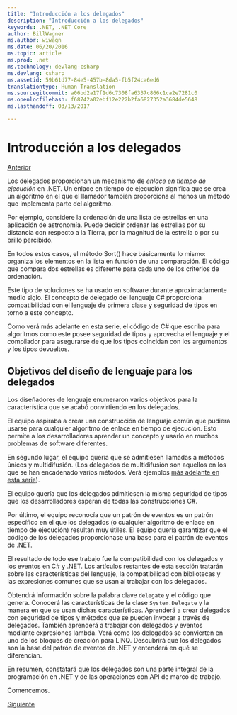 ```yaml
---
title: "Introducción a los delegados"
description: "Introducción a los delegados"
keywords: .NET, .NET Core
author: BillWagner
ms.author: wiwagn
ms.date: 06/20/2016
ms.topic: article
ms.prod: .net
ms.technology: devlang-csharp
ms.devlang: csharp
ms.assetid: 59b61d77-84e5-457b-8da5-fb5f24ca6ed6
translationtype: Human Translation
ms.sourcegitcommit: a06bd2a17f1d6c7308fa6337c866c1ca2e7281c0
ms.openlocfilehash: f68742a02ebf12e222b2fa6827352a3684de5648
ms.lasthandoff: 03/13/2017

---
```


# <a name="introduction-to-delegates"></a>Introducción a los delegados

[Anterior](delegates-events.md)

Los delegados proporcionan un mecanismo de *enlace en tiempo de ejecución* en .NET. Un enlace en tiempo de ejecución significa que se crea un algoritmo en el que el llamador también proporciona al menos un método que implementa parte del algoritmo.

Por ejemplo, considere la ordenación de una lista de estrellas en una aplicación de astronomía.
Puede decidir ordenar las estrellas por su distancia con respecto a la Tierra, por la magnitud de la estrella o por su brillo percibido.

En todos estos casos, el método Sort() hace básicamente lo mismo: organiza los elementos en la lista en función de una comparación. El código que compara dos estrellas es diferente para cada uno de los criterios de ordenación.

Este tipo de soluciones se ha usado en software durante aproximadamente medio siglo.
El concepto de delegado del lenguaje C# proporciona compatibilidad con el lenguaje de primera clase y seguridad de tipos en torno a este concepto.

Como verá más adelante en esta serie, el código de C# que escriba para algoritmos como este posee seguridad de tipos y aprovecha el lenguaje y el compilador para asegurarse de que los tipos coincidan con los argumentos y los tipos devueltos.

## <a name="language-design-goals-for-delegates"></a>Objetivos del diseño de lenguaje para los delegados

Los diseñadores de lenguaje enumeraron varios objetivos para la característica que se acabó convirtiendo en los delegados.

El equipo aspiraba a crear una construcción de lenguaje común que pudiera usarse para cualquier algoritmo de enlace en tiempo de ejecución. Esto permite a los desarrolladores aprender un concepto y usarlo en muchos problemas de software diferentes.

En segundo lugar, el equipo quería que se admitiesen llamadas a métodos únicos y multidifusión. (Los delegados de multidifusión son aquellos en los que se han encadenado varios métodos. Verá ejemplos [más adelante en esta serie](delegate-class.md)). 

El equipo quería que los delegados admitiesen la misma seguridad de tipos que los desarrolladores esperan de todas las construcciones C#. 

Por último, el equipo reconocía que un patrón de eventos es un patrón específico en el que los delegados (o cualquier algoritmo de enlace en tiempo de ejecución) resultan muy útiles. El equipo quería garantizar que el código de los delegados proporcionase una base para el patrón de eventos de .NET.

El resultado de todo ese trabajo fue la compatibilidad con los delegados y los eventos en C# y .NET. Los artículos restantes de esta sección tratarán sobre las características del lenguaje, la compatibilidad con bibliotecas y las expresiones comunes que se usan al trabajar con los delegados.

Obtendrá información sobre la palabra clave `delegate` y el código que genera. Conocerá las características de la clase `System.Delegate` y la manera en que se usan dichas características. Aprenderá a crear delegados con seguridad de tipos y métodos que se pueden invocar a través de delegados. También aprenderá a trabajar con delegados y eventos mediante expresiones lambda. Verá como los delegados se convierten en uno de los bloques de creación para LINQ. Descubrirá que los delegados son la base del patrón de eventos de .NET y entenderá en qué se diferencian.

En resumen, constatará que los delegados son una parte integral de la programación en .NET y de las operaciones con API de marco de trabajo.

Comencemos.

[Siguiente](delegate-class.md)

